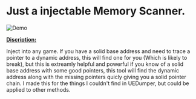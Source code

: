 # Just a injectable Memory Scanner.
![Demo](https://media3.giphy.com/media/v1.Y2lkPTc5MGI3NjExanRid3dhaGRva2Vya3JkMGNraGxyb296a3dwYmRmODlobGxvcnRvOSZlcD12MV9pbnRlcm5hbF9naWZfYnlfaWQmY3Q9Zw/fRjngW7wuOJPj57x2K/giphy.gif)

<b><u>Discription:</u></b>

Inject into any game. If you have a solid base address and need to trace a pointer to a dynamic address, this will find one for you (Which is likely to break), but this is extreamly helpful and powerful if you know of a solid base address with some good pointers, this tool will find the dynamic address along with the missing pointers quicly giving you a solid pointer chain. I made this for the things I couldn't find in UEDumper, but could be applied to other methods.
